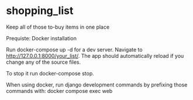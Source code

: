 # shopping_list
Keep all of those to-buy items in one place

Prequiste: Docker installation

Run docker-compose up -d for a dev server. Navigate to http://127.0.0.1:8000/your_list/. The app should automatically reload if you change any of the source files.

To stop it run docker-compose stop.

When using docker, run django development commands by prefixing those commands with:
docker compose exec web <django command here>